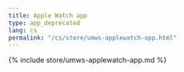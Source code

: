 ```yaml
---
title: Apple Watch app
type: app_deprecated
lang: cs
permalink: "/cs/store/umws-applewatch-app.html"
---
```


{% include store/umws-applewatch-app.md %}
